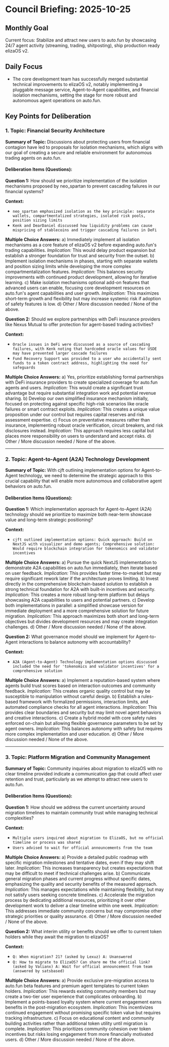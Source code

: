 # Council Briefing: 2025-10-25

## Monthly Goal

Current focus: Stabilize and attract new users to auto.fun by showcasing 24/7 agent activity (streaming, trading, shitposting), ship production ready elizaOS v2.

## Daily Focus

- The core development team has successfully merged substantial technical improvements to elizaOS v2, notably implementing a pluggable message service, Agent-to-Agent capabilities, and financial isolation mechanisms, setting the stage for more robust and autonomous agent operations on auto.fun.

## Key Points for Deliberation

### 1. Topic: Financial Security Architecture

**Summary of Topic:** Discussions about protecting users from financial contagion have led to proposals for isolation mechanisms, which aligns with our goal of creating a secure and reliable environment for autonomous trading agents on auto.fun.

#### Deliberation Items (Questions):

**Question 1:** How should we prioritize implementation of the isolation mechanisms proposed by neo_spartan to prevent cascading failures in our financial systems?

  **Context:**
  - `neo_spartan emphasized isolation as the key principle: separate wallets, compartmentalized strategies, isolated risk pools, position sizing limits`
  - `Kenk and DearDaniel discussed how liquidity problems can cause mispricing of stablecoins and trigger cascading failures in DeFi`

  **Multiple Choice Answers:**
    a) Immediately implement all isolation mechanisms as a core feature of elizaOS v2 before expanding auto.fun's trading capabilities.
        *Implication:* This would delay product expansion but establish a stronger foundation for trust and security from the outset.
    b) Implement isolation mechanisms in phases, starting with separate wallets and position sizing limits while developing the more complex compartmentalization features.
        *Implication:* This balances security improvements with continued product development, allowing for iterative learning.
    c) Make isolation mechanisms optional add-on features that advanced users can enable, focusing core development resources on auto.fun's agent capabilities and user growth.
        *Implication:* This maximizes short-term growth and flexibility but may increase systemic risk if adoption of safety features is low.
    d) Other / More discussion needed / None of the above.

**Question 2:** Should we explore partnerships with DeFi insurance providers like Nexus Mutual to offer protection for agent-based trading activities?

  **Context:**
  - `Oracle issues in DeFi were discussed as a source of cascading failures, with Kenk noting that hardcoded oracle values for USDE may have prevented larger cascade failures`
  - `Fund Recovery Support was provided to a user who accidentally sent funds to a token contract address, highlighting the need for safeguards`

  **Multiple Choice Answers:**
    a) Yes, prioritize establishing formal partnerships with DeFi insurance providers to create specialized coverage for auto.fun agents and users.
        *Implication:* This would create a significant trust advantage but require substantial integration work and potential revenue sharing.
    b) Develop our own simplified insurance mechanism initially, focused on protecting against specific high-risk scenarios like oracle failures or smart contract exploits.
        *Implication:* This creates a unique value proposition under our control but requires capital reserves and risk assessment expertise.
    c) Focus on preventative measures rather than insurance, implementing robust oracle verification, circuit breakers, and risk disclosures instead.
        *Implication:* This approach requires less capital but places more responsibility on users to understand and accept risks.
    d) Other / More discussion needed / None of the above.

---


### 2. Topic: Agent-to-Agent (A2A) Technology Development

**Summary of Topic:** With cjft outlining implementation options for Agent-to-Agent technology, we need to determine the strategic approach to this crucial capability that will enable more autonomous and collaborative agent behaviors on auto.fun.

#### Deliberation Items (Questions):

**Question 1:** Which implementation approach for Agent-to-Agent (A2A) technology should we prioritize to maximize both near-term showcase value and long-term strategic positioning?

  **Context:**
  - `cjft outlined implementation options: Quick approach: Build on NextJS with visualizer and demo agents; Comprehensive solution: Would require blockchain integration for tokenomics and validator incentives`

  **Multiple Choice Answers:**
    a) Pursue the quick NextJS implementation to demonstrate A2A capabilities on auto.fun immediately, then iterate based on user feedback.
        *Implication:* This provides faster time-to-market but may require significant rework later if the architecture proves limiting.
    b) Invest directly in the comprehensive blockchain-based solution to establish a strong technical foundation for A2A with built-in incentives and security.
        *Implication:* This creates a more robust long-term platform but delays showcasing A2A capabilities to users and potential partners.
    c) Develop both implementations in parallel: a simplified showcase version for immediate deployment and a more comprehensive solution for future migration.
        *Implication:* This approach maximizes both short and long-term objectives but divides development resources and may create integration challenges.
    d) Other / More discussion needed / None of the above.

**Question 2:** What governance model should we implement for Agent-to-Agent interactions to balance autonomy with accountability?

  **Context:**
  - `A2A (Agent-to-Agent) Technology implementation options discussed included the need for 'tokenomics and validator incentives' for a comprehensive solution`

  **Multiple Choice Answers:**
    a) Implement a reputation-based system where agents build trust scores based on interaction outcomes and community feedback.
        *Implication:* This creates organic quality control but may be susceptible to manipulation without careful design.
    b) Establish a rules-based framework with formalized permissions, interaction limits, and automated compliance checks for all agent interactions.
        *Implication:* This provides clear boundaries and security but may limit novel agent behaviors and creative interactions.
    c) Create a hybrid model with core safety rules enforced on-chain but allowing flexible governance parameters to be set by agent owners.
        *Implication:* This balances autonomy with safety but requires more complex implementation and user education.
    d) Other / More discussion needed / None of the above.

---


### 3. Topic: Platform Migration and Community Management

**Summary of Topic:** Community inquiries about migration to elizaOS with no clear timeline provided indicate a communication gap that could affect user retention and trust, particularly as we attempt to attract new users to auto.fun.

#### Deliberation Items (Questions):

**Question 1:** How should we address the current uncertainty around migration timelines to maintain community trust while managing technical complexities?

  **Context:**
  - `Multiple users inquired about migration to ElizaOS, but no official timeline or process was shared`
  - `Users advised to wait for official announcements from the team`

  **Multiple Choice Answers:**
    a) Provide a detailed public roadmap with specific migration milestones and tentative dates, even if they may shift later.
        *Implication:* This increases transparency but creates expectations that may be difficult to meet if technical challenges arise.
    b) Communicate general migration phases and current progress without specific dates, emphasizing the quality and security benefits of the measured approach.
        *Implication:* This manages expectations while maintaining flexibility, but may not satisfy users seeking concrete timelines.
    c) Accelerate the migration process by dedicating additional resources, prioritizing it over other development work to deliver a clear timeline within one week.
        *Implication:* This addresses immediate community concerns but may compromise other strategic priorities or quality assurance.
    d) Other / More discussion needed / None of the above.

**Question 2:** What interim utility or benefits should we offer to current token holders while they await the migration to elizaOS?

  **Context:**
  - `Q: When migration? 21? (asked by Lexuz) A: Unanswered`
  - `Q: How to migrate to ElizaOS? Can share me the official link? (asked by Valianx) A: Wait for official announcement from team (answered by satsbased)`

  **Multiple Choice Answers:**
    a) Provide exclusive pre-migration access to auto.fun beta features and premium agent templates to current token holders.
        *Implication:* This rewards existing community members but may create a two-tier user experience that complicates onboarding.
    b) Implement a points-based loyalty system where current engagement earns benefits in the post-migration ecosystem.
        *Implication:* This incentivizes continued engagement without promising specific token value but requires tracking infrastructure.
    c) Focus on educational content and community building activities rather than additional token utility until migration is complete.
        *Implication:* This prioritizes community cohesion over token incentives but risks losing engagement from more financially motivated users.
    d) Other / More discussion needed / None of the above.
